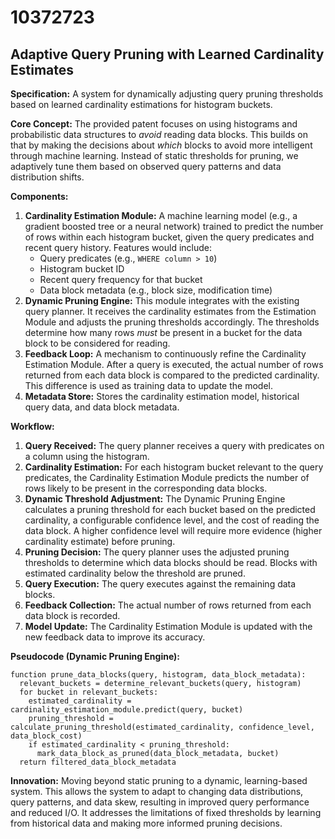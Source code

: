 # 10372723

## Adaptive Query Pruning with Learned Cardinality Estimates

**Specification:** A system for dynamically adjusting query pruning thresholds based on learned cardinality estimations for histogram buckets.

**Core Concept:** The provided patent focuses on using histograms and probabilistic data structures to *avoid* reading data blocks. This builds on that by making the decisions about *which* blocks to avoid more intelligent through machine learning. Instead of static thresholds for pruning, we adaptively tune them based on observed query patterns and data distribution shifts.

**Components:**

1.  **Cardinality Estimation Module:** A machine learning model (e.g., a gradient boosted tree or a neural network) trained to predict the number of rows within each histogram bucket, given the query predicates and recent query history. Features would include:
    *   Query predicates (e.g., `WHERE column > 10`)
    *   Histogram bucket ID
    *   Recent query frequency for that bucket
    *   Data block metadata (e.g., block size, modification time)
2.  **Dynamic Pruning Engine:** This module integrates with the existing query planner. It receives the cardinality estimates from the Estimation Module and adjusts the pruning thresholds accordingly. The thresholds determine how many rows *must* be present in a bucket for the data block to be considered for reading.
3.  **Feedback Loop:** A mechanism to continuously refine the Cardinality Estimation Module. After a query is executed, the actual number of rows returned from each data block is compared to the predicted cardinality. This difference is used as training data to update the model.
4.  **Metadata Store:** Stores the cardinality estimation model, historical query data, and data block metadata.

**Workflow:**

1.  **Query Received:** The query planner receives a query with predicates on a column using the histogram.
2.  **Cardinality Estimation:** For each histogram bucket relevant to the query predicates, the Cardinality Estimation Module predicts the number of rows likely to be present in the corresponding data blocks.
3.  **Dynamic Threshold Adjustment:** The Dynamic Pruning Engine calculates a pruning threshold for each bucket based on the predicted cardinality, a configurable confidence level, and the cost of reading the data block.  A higher confidence level will require more evidence (higher cardinality estimate) before pruning.
4.  **Pruning Decision:** The query planner uses the adjusted pruning thresholds to determine which data blocks should be read. Blocks with estimated cardinality below the threshold are pruned.
5.  **Query Execution:** The query executes against the remaining data blocks.
6.  **Feedback Collection:** The actual number of rows returned from each data block is recorded.
7.  **Model Update:** The Cardinality Estimation Module is updated with the new feedback data to improve its accuracy.

**Pseudocode (Dynamic Pruning Engine):**

```
function prune_data_blocks(query, histogram, data_block_metadata):
  relevant_buckets = determine_relevant_buckets(query, histogram)
  for bucket in relevant_buckets:
    estimated_cardinality = cardinality_estimation_module.predict(query, bucket)
    pruning_threshold = calculate_pruning_threshold(estimated_cardinality, confidence_level, data_block_cost)
    if estimated_cardinality < pruning_threshold:
      mark_data_block_as_pruned(data_block_metadata, bucket)
  return filtered_data_block_metadata
```

**Innovation:**  Moving beyond static pruning to a dynamic, learning-based system. This allows the system to adapt to changing data distributions, query patterns, and data skew, resulting in improved query performance and reduced I/O. It addresses the limitations of fixed thresholds by learning from historical data and making more informed pruning decisions.